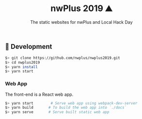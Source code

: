 <h1 align="center">nwPlus 2019 ⛰</h1>
<p align="center">
  The static websites for nwPlus and Local Hack Day
</p>

<br>

## :construction: Development

```bash
$> git clone https://github.com/nwplus/nwplus2019.git
$> cd nwplus2019
$> yarn install
$> yarn start
```

### Web App

The front-end is a React web app.

```bash
$> yarn start        # Serve web app using webpack-dev-server
$> yarn build       # To build the web app into `./docs`
$> yarn serve       # Serve built static web app
```

